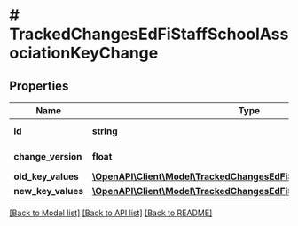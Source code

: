 # # TrackedChangesEdFiStaffSchoolAssociationKeyChange

## Properties

Name | Type | Description | Notes
------------ | ------------- | ------------- | -------------
**id** | **string** | Resource identifier | [optional]
**change_version** | **float** | Change version | [optional]
**old_key_values** | [**\OpenAPI\Client\Model\TrackedChangesEdFiStaffSchoolAssociationKey**](TrackedChangesEdFiStaffSchoolAssociationKey.md) |  | [optional]
**new_key_values** | [**\OpenAPI\Client\Model\TrackedChangesEdFiStaffSchoolAssociationKey**](TrackedChangesEdFiStaffSchoolAssociationKey.md) |  | [optional]

[[Back to Model list]](../../README.md#models) [[Back to API list]](../../README.md#endpoints) [[Back to README]](../../README.md)
